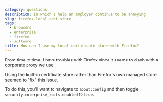 ```yaml
---
category: questions
description: In which I help an employer continue to be annoying
slug: firefox-local-cert-store
tags:
  - browsers
  - enterprise
  - firefox
  - software
title: How can I use my local certificate store with Firefox?
---
```

From time to time, I have troubles with Firefox since it seems to clash with a corporate proxy we use.

Using the built-in certificate store rather than Firefox's own managed store seemed to "fix" this issue.

To do this, you'll want to navigate to `about:config` and then toggle `security.enterprise_roots.enabled` to `true`.
